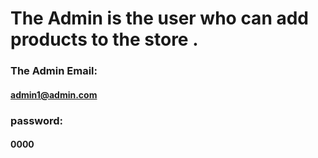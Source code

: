 ﻿# The Admin is the user who can add products to the store .### The Admin Email:#### admin1@admin.com### password:  #### 0000 
